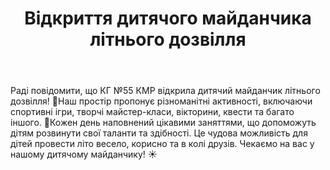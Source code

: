 ﻿---
title: Відкриття дитячого майданчика літнього дозвілля
---

Раді повідомити, що КГ №55 КМР відкрила дитячий майданчик літнього дозвілля! 🥳Наш простір пропонує різноманітні активності, включаючи спортивні ігри, творчі майстер-класи, вікторини, квести та багато іншого. 🤩Кожен день наповнений цікавими заняттями, що допоможуть дітям розвинути свої таланти та здібності. Це чудова можливість для дітей провести літо весело, корисно та в колі друзів. Чекаємо на вас у нашому дитячому майданчику! ☀️

<slideshow />

<youtube id="JQT2FWxnJUo" />